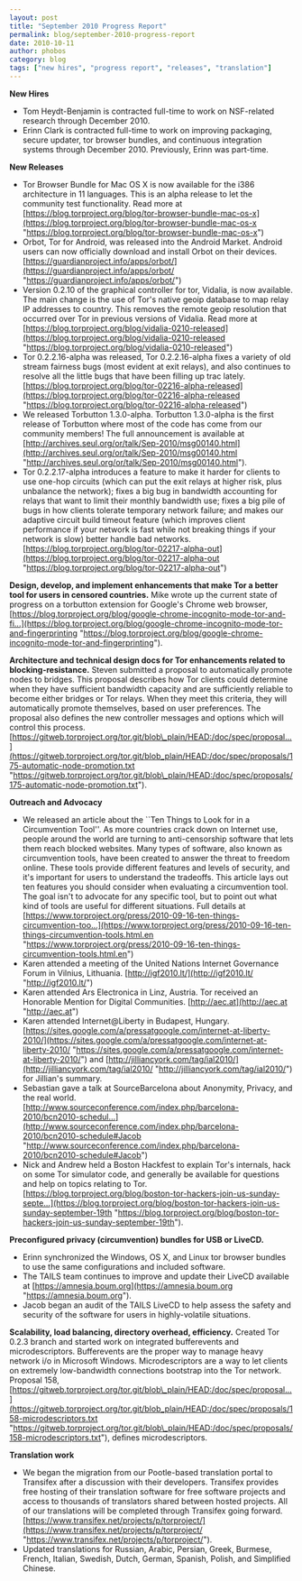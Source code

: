 ```yaml
---
layout: post
title: "September 2010 Progress Report"
permalink: blog/september-2010-progress-report
date: 2010-10-11
author: phobos
category: blog
tags: ["new hires", "progress report", "releases", "translation"]
---
```


 **New Hires**

- Tom Heydt-Benjamin is contracted full-time to work on NSF-related research through December 2010.
- Erinn Clark is contracted full-time to work on improving packaging, secure updater, tor browser bundles, and continuous integration systems through December 2010. Previously, Erinn was part-time.

**New Releases**

- Tor Browser Bundle for Mac OS X is now available for the i386 architecture in 11 languages. This is an alpha release to let the community test functionality. Read more at [https://blog.torproject.org/blog/tor-browser-bundle-mac-os-x](https://blog.torproject.org/blog/tor-browser-bundle-mac-os-x "https://blog.torproject.org/blog/tor-browser-bundle-mac-os-x")
- Orbot, Tor for Android, was released into the Android Market. Android users can now officially download and install Orbot on their devices. [https://guardianproject.info/apps/orbot/](https://guardianproject.info/apps/orbot/ "https://guardianproject.info/apps/orbot/")
- Version 0.2.10 of the graphical controller for tor, Vidalia, is now available. The main change is the use of Tor's native geoip database to map relay IP addresses to country. This removes the remote geoip resolution that occurred over Tor in previous versions of Vidalia. Read more at [https://blog.torproject.org/blog/vidalia-0210-released](https://blog.torproject.org/blog/vidalia-0210-released "https://blog.torproject.org/blog/vidalia-0210-released")
- Tor 0.2.2.16-alpha was released, Tor 0.2.2.16-alpha fixes a variety of old stream fairness bugs (most evident at exit relays), and also continues to resolve all the little
bugs that have been filling up trac lately. [https://blog.torproject.org/blog/tor-02216-alpha-released](https://blog.torproject.org/blog/tor-02216-alpha-released "https://blog.torproject.org/blog/tor-02216-alpha-released")
- We released Torbutton 1.3.0-alpha. Torbutton 1.3.0-alpha is the first release of Torbutton where most of the code has come from our community members! The full announcement is available at [http://archives.seul.org/or/talk/Sep-2010/msg00140.html](http://archives.seul.org/or/talk/Sep-2010/msg00140.html "http://archives.seul.org/or/talk/Sep-2010/msg00140.html").
- Tor 0.2.2.17-alpha introduces a feature to make it harder for clients to use one-hop circuits (which can put the exit relays at higher risk, plus unbalance the network); fixes a big bug in bandwidth accounting for relays that want to limit their monthly bandwidth use; fixes a big pile of bugs in how clients tolerate temporary network failure; and makes our adaptive circuit build timeout feature (which improves client performance if your network is fast while not breaking things if your network is slow) better handle bad networks. [https://blog.torproject.org/blog/tor-02217-alpha-out](https://blog.torproject.org/blog/tor-02217-alpha-out "https://blog.torproject.org/blog/tor-02217-alpha-out")

**Design, develop, and implement enhancements that make Tor a better tool for users in censored countries.**
Mike wrote up the current state of progress on a torbutton extension for Google's Chrome web browser, [https://blog.torproject.org/blog/google-chrome-incognito-mode-tor-and-fi...](https://blog.torproject.org/blog/google-chrome-incognito-mode-tor-and-fingerprinting "https://blog.torproject.org/blog/google-chrome-incognito-mode-tor-and-fingerprinting").

**Architecture and technical design docs for Tor enhancements related to blocking-resistance.**
Steven submitted a proposal to automatically promote nodes to bridges. This proposal describes how Tor clients could determine when they have sufficient bandwidth capacity and are sufficiently reliable to become either bridges or Tor relays. When they meet this criteria, they will automatically promote themselves, based on user preferences. The proposal also defines the new controller messages and options which will control this process. [https://gitweb.torproject.org/tor.git/blob\_plain/HEAD:/doc/spec/proposal...](https://gitweb.torproject.org/tor.git/blob_plain/HEAD:/doc/spec/proposals/175-automatic-node-promotion.txt "https://gitweb.torproject.org/tor.git/blob\_plain/HEAD:/doc/spec/proposals/175-automatic-node-promotion.txt").

**Outreach and Advocacy**

- We released an article about the ``Ten Things to Look for in a Circumvention Tool''. As more countries crack down on Internet use, people around the world are turning to anti-censorship software that lets them reach blocked websites. Many types of software, also known as circumvention tools, have been created to answer the threat to freedom online. These tools provide different features and levels of security, and it's important for users to understand the tradeoffs. This article lays out ten features you should consider when evaluating a circumvention tool. The goal isn't to advocate for any specific tool, but to point out what kind of tools are useful for different situations. Full details at [https://www.torproject.org/press/2010-09-16-ten-things-circumvention-too...](https://www.torproject.org/press/2010-09-16-ten-things-circumvention-tools.html.en "https://www.torproject.org/press/2010-09-16-ten-things-circumvention-tools.html.en")
- Karen attended a meeting of the United Nations Internet Governance Forum in Vilnius, Lithuania. [http://igf2010.lt/](http://igf2010.lt/ "http://igf2010.lt/")
- Karen attended Ars Electronica in Linz, Austria. Tor received an Honorable Mention for Digital Communities. [http://aec.at](http://aec.at "http://aec.at")
- Karen attended Internet@Liberty in Budapest, Hungary. [https://sites.google.com/a/pressatgoogle.com/internet-at-liberty-2010/](https://sites.google.com/a/pressatgoogle.com/internet-at-liberty-2010/ "https://sites.google.com/a/pressatgoogle.com/internet-at-liberty-2010/") and [http://jilliancyork.com/tag/ial2010/](http://jilliancyork.com/tag/ial2010/ "http://jilliancyork.com/tag/ial2010/") for Jillian's summary.
- Sebastian gave a talk at SourceBarcelona about Anonymity, Privacy, and the real world. [http://www.sourceconference.com/index.php/barcelona-2010/bcn2010-schedul...](http://www.sourceconference.com/index.php/barcelona-2010/bcn2010-schedule#Jacob "http://www.sourceconference.com/index.php/barcelona-2010/bcn2010-schedule#Jacob")
- Nick and Andrew held a Boston Hackfest to explain Tor's internals, hack on some Tor simulator code, and generally be available for questions and help on topics relating to Tor. [https://blog.torproject.org/blog/boston-tor-hackers-join-us-sunday-septe...](https://blog.torproject.org/blog/boston-tor-hackers-join-us-sunday-september-19th "https://blog.torproject.org/blog/boston-tor-hackers-join-us-sunday-september-19th").

**Preconfigured privacy (circumvention) bundles for USB or LiveCD.**

- Erinn synchronized the Windows, OS X, and Linux tor browser bundles to use the same configurations and included software.
- The TAILS team continues to improve and update their LiveCD available at [https://amnesia.boum.org](https://amnesia.boum.org "https://amnesia.boum.org").
- Jacob began an audit of the TAILS LiveCD to help assess the safety and security of the software for users in highly-volatile situations.

**Scalability, load balancing, directory overhead, efficiency.**
Created Tor 0.2.3 branch and started work on integrated bufferevents and microdescriptors. Bufferevents are the proper way to manage heavy network i/o in Microsoft Windows. Microdescriptors are a way to let clients on extremely low-bandwidth connections bootstrap into the Tor network. Proposal 158, [https://gitweb.torproject.org/tor.git/blob\_plain/HEAD:/doc/spec/proposal...](https://gitweb.torproject.org/tor.git/blob_plain/HEAD:/doc/spec/proposals/158-microdescriptors.txt "https://gitweb.torproject.org/tor.git/blob\_plain/HEAD:/doc/spec/proposals/158-microdescriptors.txt"), defines microdescriptors.

**Translation work**

- We began the migration from our Pootle-based translation portal to Transifex after a discussion with their developers. Transifex provides free hosting of their translation software for free software projects and access to thousands of translators shared between hosted projects. All of our translations will be completed through Transifex going forward. [https://www.transifex.net/projects/p/torproject/](https://www.transifex.net/projects/p/torproject/ "https://www.transifex.net/projects/p/torproject/").
- Updated translations for Russian, Arabic, Persian, Greek, Burmese, French, Italian, Swedish, Dutch, German, Spanish, Polish, and Simplified Chinese.

